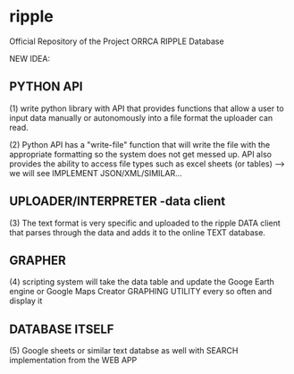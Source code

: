 # ripple
Official Repository of the Project ORRCA RIPPLE Database


NEW IDEA:

## PYTHON API
(1) write python library with API that provides functions that allow a user to input data manually or autonomously into a file format the uploader can read. 

(2) Python API has a "write-file" function that will write the file with the appropriate formatting so the system does not get messed up. API also provides the ability to access file types such as excel sheets (or tables) --> we will see 
IMPLEMENT JSON/XML/SIMILAR...

## UPLOADER/INTERPRETER -data client
(3) The text format is very specific and uploaded to the ripple DATA client that parses through the data and adds it to the online TEXT database. 

## GRAPHER
(4) scripting system will take the data table and update the Googe Earth engine or Google Maps Creator GRAPHING UTILITY every so often and display it

## DATABASE ITSELF
(5) Google sheets or similar text databse as well with SEARCH implementation from the WEB APP
